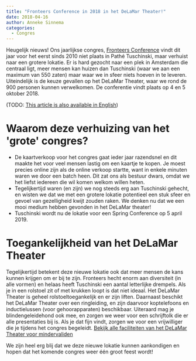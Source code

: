 ```yaml
---
title: "Fronteers Conference in 2018 in het DeLaMar Theater!"
date: 2018-04-16
author: Anneke Sinnema
categories: 
  - Congres
---
```

Heugelijk nieuws! Ons jaarlijkse congres, [Fronteers Conference](https://fronteers.nl/congres/2018) vindt dit jaar voor het eerst sinds 2010 niet plaats in Pathé Tuschinski, maar verhuist naar een grotere lokatie. Er is hard gezocht naar een plek in Amsterdam die centraal ligt, meer mensen kan huizen dan Tuschinski (waar we aan een maximum van 550 zaten) maar waar we in sfeer niets hoeven in te leveren. Uiteindelijk is de keuze gevallen op het DeLaMar Theater, waar we rond de 900 personen kunnen verwelkomen. De conferentie vindt plaats op 4 en 5 oktober 2018.

(TODO: [This article is also available in English](/congres/2018/fronteers-conference-moving-to-the-delamar-theatre))

# Waarom deze verhuizing van het 'grote' congres?

* De kaartverkoop voor het congres gaat ieder jaar razendsnel en dit maakte het voor veel mensen lastig om een kaartje te kopen. Je moest precies online zijn als de online verkoop startte, want in enkele minuten waren we door een batch heen. Dit zat ons als bestuur dwars, omdat we het liefst iedereen die wil komen welkom willen heten.
* Tegelijkertijd waren (en zijn) we nog steeds erg aan Tuschinski gehecht, en wisten we dat we met een grotere lokatie potentieel een stuk sfeer en gevoel van gezelligheid kwijt zouden raken. We denken nu dat we een mooi medium hebben gevonden in het DeLaMar theater!
* Tuschinski wordt nu de lokatie voor een Spring Conference op 5 april 2019.

# Toegankelijkheid van het DeLaMar Theater

Tegelijkertijd betekent deze nieuwe lokatie ook dat meer mensen de kans kunnen krijgen om er bij te zijn. Fronteers hecht enorm aan diversiteit (in alle vormen) en helaas heeft Tuschinski een aantal letterlijke drempels. Als je in een rolstoel zit of met krukken loopt is dat niet ideaal. Het DeLaMar Theater is geheel rolstoeltoegankelijk en er zijn liften. Daarnaast beschikt het DeLaMar Theater over een ringleiding, en zijn daarvoor koptelefoons en inductielussen (voor gehoorapparaten) beschikbaar. Uiteraard mag je blindengeleidehond ook mee, en zorgen we weer voor een schrijftolk die er alle presentaties bij is. Als je dat fijn vindt, zorgen we voor een vrijwilliger die je tijdens het congres begeleidt. 
[Bekijk alle faciliteiten van het DeLaMar Theater voor mindervaliden](https://delamar.nl/mindervaliden/)

We zijn heel erg blij dat we deze nieuwe lokatie kunnen aankondigen en hopen dat het komende congres weer één groot feest wordt!
